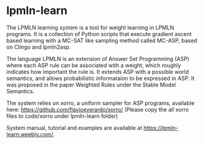 # lpmln-learn

The LPMLN learning system is a tool for weight learning in LPMLN programs. It is a collection of Python scripts that execute gradient ascent based learning with a MC-SAT like sampling method called MC-ASP, based on Clingo and lpmln2asp.

The language LPMLN is an extension of Answer Set Programming (ASP) where each ASP rule can be associated with a weight, which roughly indicates how important the rule is. It extends ASP with a possible world semantics, and allows probabilistic informataion to be expressed in ASP. It was proposed in the paper Weighted Rules under the Stable Model Semantics.

The system relies on xorro, a uniform sampler for ASP programs, available here: https://github.com/flavioeverardo/xorro/
(Please copy the all xorro files to code/xorro under lpmln-learn folder)

System manual, tutorial and examples are available at https://lpmln-learn.weebly.com/.
